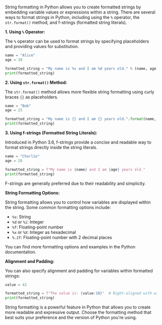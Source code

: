 String formatting in Python allows you to create formatted strings by embedding variable values or expressions within a string. There are several ways to format strings in Python, including using the `%` operator, the `str.format()` method, and f-strings (formatted string literals).

**1. Using `%` Operator:**

The `%` operator can be used to format strings by specifying placeholders and providing values for substitution.

```python
name = "Alice"
age = 30

formatted_string = "My name is %s and I am %d years old." % (name, age)
print(formatted_string)
```

**2. Using `str.format()` Method:**

The `str.format()` method allows more flexible string formatting using curly braces `{}` as placeholders.

```python
name = "Bob"
age = 25

formatted_string = "My name is {} and I am {} years old.".format(name, age)
print(formatted_string)
```

**3. Using f-strings (Formatted String Literals):**

Introduced in Python 3.6, f-strings provide a concise and readable way to format strings directly inside the string literals.

```python
name = "Charlie"
age = 28

formatted_string = f"My name is {name} and I am {age} years old."
print(formatted_string)
```

F-strings are generally preferred due to their readability and simplicity.

**String Formatting Options:**

String formatting allows you to control how variables are displayed within the string. Some common formatting options include:

- `%s`: String
- `%d` or `%i`: Integer
- `%f`: Floating-point number
- `%x` or `%X`: Integer as hexadecimal
- `%.2f`: Floating-point number with 2 decimal places

You can find more formatting options and examples in the Python documentation.

**Alignment and Padding:**

You can also specify alignment and padding for variables within formatted strings:

```python
value = 42

formatted_string = f"The value is: {value:10}"  # Right-aligned with width 10
print(formatted_string)
```

String formatting is a powerful feature in Python that allows you to create more readable and expressive output. Choose the formatting method that best suits your preference and the version of Python you're using.
